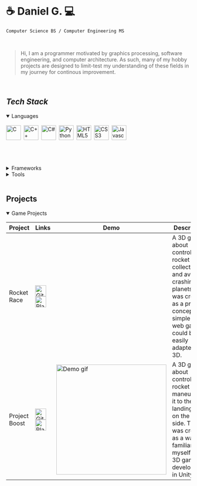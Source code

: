 # ☕ **Daniel G.** 💻

`Computer Science BS / Computer Engineering MS`

<br />

> Hi, I am a programmer motivated by graphics processing, software engineering, and computer architecture. As such, many of my hobby projects are designed to limit-test my understanding of these fields in my journey for continous improvement.

<br />

## *Tech Stack*
<details open>
  <summary> Languages </summary>
  <br />
  <img align="left" alt="C" width="40px" style="padding-right:5px;" src="https://cdn.jsdelivr.net/gh/devicons/devicon@latest/icons/c/c-original.svg"/>
  <img align="left" alt="C++" width="40px" style="padding-right:5px;" src="https://cdn.jsdelivr.net/gh/devicons/devicon@latest/icons/cplusplus/cplusplus-original.svg"/>
  <img align="left" alt="C#" width="40px" style="padding-right:5px;" src="https://cdn.jsdelivr.net/gh/devicons/devicon@latest/icons/csharp/csharp-original.svg"/>
  <img align="left" alt="Python" width="40px" style="padding-right:5px;" src="https://cdn.jsdelivr.net/gh/devicons/devicon@latest/icons/python/python-original-wordmark.svg"/>
  <img align="left" alt="HTML5" width="40px" style="padding-right:5px;" src="https://cdn.jsdelivr.net/gh/devicons/devicon@latest/icons/html5/html5-original-wordmark.svg"/>
  <img align="left" alt="CSS3" width="40px" style="padding-right:5px;" src="https://cdn.jsdelivr.net/gh/devicons/devicon@latest/icons/css3/css3-original-wordmark.svg"/>
  <img align="left" alt="Javascript" width="40px" style="padding-right:5px;" src="https://cdn.jsdelivr.net/gh/devicons/devicon@latest/icons/javascript/javascript-original.svg"/>
  <div style="clear:both"></div><br /><br /><br /><br />
</details>

<details>
  <summary> Frameworks </summary>
  <br />
  <img align="left" alt="Unity" width="40px" style="padding-right:5px;" src="https://cdn.jsdelivr.net/gh/devicons/devicon@latest/icons/unity/unity-original-wordmark.svg"/>
  <img align="left" alt="Unreal" width="40px" style="padding-right:5px;" src="https://cdn.jsdelivr.net/gh/devicons/devicon@latest/icons/unrealengine/unrealengine-original-wordmark.svg"/>
  <img align="left" alt="React" width="40px" style="padding-right:5px;" src="https://cdn.jsdelivr.net/gh/devicons/devicon@latest/icons/react/react-original-wordmark.svg"/>
  <img align="left" alt="Flask" width="40px" style="padding-right:5px;" src="https://cdn.jsdelivr.net/gh/devicons/devicon@latest/icons/flask/flask-original-wordmark.svg"/>
  <img align="left" alt="PostgreSQL" width="40px" style="padding-right:5px;" src="https://cdn.jsdelivr.net/gh/devicons/devicon@latest/icons/postgresql/postgresql-original-wordmark.svg"/>
  <img align="left" alt="MongoDB" width="40px" style="padding-right:5px;" src="https://cdn.jsdelivr.net/gh/devicons/devicon@latest/icons/mongodb/mongodb-original-wordmark.svg"/>
  <div style="clear:both"></div><br /><br /><br /><br />
</details>

<details>
  <summary> Tools </summary>
  <br />
  <img align="left" alt="Git" width="40px" style="padding-right:5px;" src="https://cdn.jsdelivr.net/gh/devicons/devicon@latest/icons/git/git-plain-wordmark.svg"/>
  <img align="left" alt="Bash" width="40px" style="padding-right:5px;" src="https://cdn.jsdelivr.net/gh/devicons/devicon@latest/icons/bash/bash-plain.svg"/>
  <img align="left" alt="Docker" width="40px" style="padding-right:5px;" src="https://cdn.jsdelivr.net/gh/devicons/devicon@latest/icons/docker/docker-original-wordmark.svg"/>
  <div style="clear:both"></div><br /><br /><br /><br />
</details>

<br />

## Projects

<details open>
  <summary> Game Projects </summary>

  | Project         | Links       | Demo         | Description  | Date          |
  | --------------- | ----------- | ------------ | ------------ | ------------- |
  | Rocket Race | [<img src="https://www.svgrepo.com/download/449764/github.svg" alt="GitHub" width="30" height="30">](https://github.com/sunghogo/Rocket-Race-Unity) [<img src="https://www.svgrepo.com/download/501816/play-game.svg" alt="Play Button" width="30" height="30">](https://sunghogo.github.io/Rocket-Race/) |  | A 3D game about controlling a rocket to collect stars and avoid crashing into planets. This was created as a proof of concept that simple 2D web games could be easily adapted into 3D. | 04/2024 |
  | Project Boost | [<img src="https://www.svgrepo.com/download/449764/github.svg" alt="GitHub" width="30" height="30">](https://github.com/sunghogo/Project-Boost/tree/main) [<img src="https://www.svgrepo.com/download/501816/play-game.svg" alt="Play Button" width="30" height="30">](https://sunghogo.github.io/Project-Boost/) | <img src="https://github.com/sunghogo/GameDevTV-Unity/blob/main/Project%20Boost/DemoReels/Demo.gif?raw=true" alt="Demo gif" width="300"/> | A 3D game about controlling a rocket and maneuvering it to the landing pad on the other side. This was created as a way to familiarize myself with 3D game development in Unity. | 04/2024 |
  
</details>
